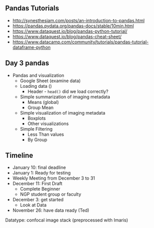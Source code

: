## Pandas Tutorials

+ http://synesthesiam.com/posts/an-introduction-to-pandas.html
+ https://pandas.pydata.org/pandas-docs/stable/10min.html
+ https://www.dataquest.io/blog/pandas-python-tutorial/
+ https://www.dataquest.io/blog/pandas-cheat-sheet/
+ https://www.datacamp.com/community/tutorials/pandas-tutorial-dataframe-python


## Day 3 pandas

+ Pandas and visualization
  + Google Sheet (examine data)
  + Loading data ()
    + Header - `head()` did we load correctly?
  + Simple summarization of imaging metadata
    + Means (global)
    + Group Mean
  + Simple visualization of imaging metadata
    + Boxplots
    + Other visualizations
  + Simple Filtering
    + Less Than values
    + By Group

## Timeline

+ January 10: final deadline
+ January 1: Ready for testing
+ Weekly Meeting from December 3 to 31
+ December 11: First Draft
  + Complete Beginner
  + NGP student group or faculty
+ December 3: get started
  + Look at Data
+ November 26: have data ready (Ted)

Datatype: confocal image stack (preprocessed with Imaris)
